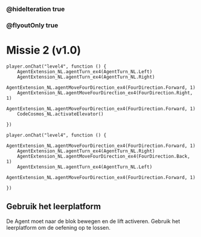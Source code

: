 ### @hideIteration true
### @flyoutOnly true
# Missie 2 (v1.0)

```blocks
player.onChat("level4", function () {
    AgentExtension_NL.agentTurn_ex4(AgentTurn_NL.Left)
    AgentExtension_NL.agentTurn_ex4(AgentTurn_NL.Right)
    AgentExtension_NL.agentMoveFourDirection_ex4(FourDirection.Forward, 1)
    AgentExtension_NL.agentMoveFourDirection_ex4(FourDirection.Right, 1)
    AgentExtension_NL.agentMoveFourDirection_ex4(FourDirection.Forward, 1)
    CodeCosmos_NL.activateElevator()
    
})

```

```template
player.onChat("level4", function () {
    AgentExtension_NL.agentMoveFourDirection_ex4(FourDirection.Forward, 1)
    AgentExtension_NL.agentTurn_ex4(AgentTurn_NL.Right)
    AgentExtension_NL.agentMoveFourDirection_ex4(FourDirection.Back, 1)
    AgentExtension_NL.agentTurn_ex4(AgentTurn_NL.Left)
    AgentExtension_NL.agentMoveFourDirection_ex4(FourDirection.Forward, 1)
    
})

```

## Gebruik het leerplatform
De Agent moet naar de blok bewegen en de lift activeren.
Gebruik het leerplatform om de oefening op te lossen.